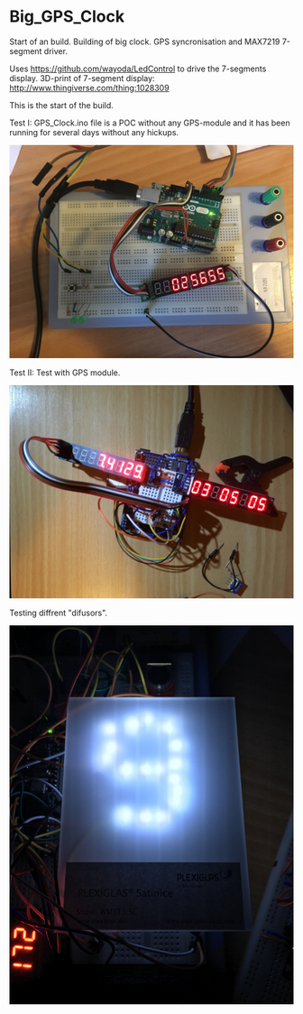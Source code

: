 # Big_GPS_Clock

Start of an build.
Building of big clock. GPS syncronisation and MAX7219 7-segment driver.

Uses https://github.com/wayoda/LedControl to drive the 7-segments display.
3D-print of 7-segment display: http://www.thingiverse.com/thing:1028309

This is the start of the build.

Test I: GPS_Clock.ino file is a POC without any GPS-module and it has been running for several days without any hickups.

<img src="https://github.com/hindlx/Big_GPS_Clock/blob/master/IMG_0100.JPG">

Test II: Test with GPS module. 

<img src="https://github.com/hindlx/Big_GPS_Clock/blob/master/IMG_0133.JPG">

Testing diffrent "difusors".

<img src="https://github.com/hindlx/Big_GPS_Clock/blob/master/IMG_0125.JPG">



